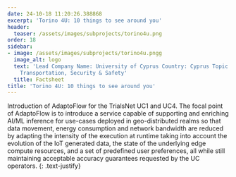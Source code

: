 ```yaml
---
date: 24-10-18 11:20:26.388868
excerpt: 'Torino 4U: 10 things to see around you'
header:
  teaser: /assets/images/subprojects/torino4u.png
order: 18
sidebar:
- image: /assets/images/subprojects/torino4u.pngg
  image_alt: logo
  text: 'Lead Company Name: University of Cyprus Country: Cyprus Topic: Infrastructure,
    Transportation, Security & Safety'
  title: Factsheet
title: 'Torino 4U: 10 things to see around you'
---
```

Introduction of AdaptoFlow for the TrialsNet UC1 and UC4. The focal point of
AdaptoFlow is to introduce a service capable of supporting and enriching AI/ML inference for use-cases
deployed in geo-distributed realms so that data movement, energy consumption and network bandwidth are
reduced by adapting the intensity of the execution at runtime taking into account the evolution of the IoT
generated data, the state of the underlying edge compute resources, and a set of predefined user preferences,
all while still maintaining acceptable accuracy guarantees requested by the UC operators.
{: .text-justify}

